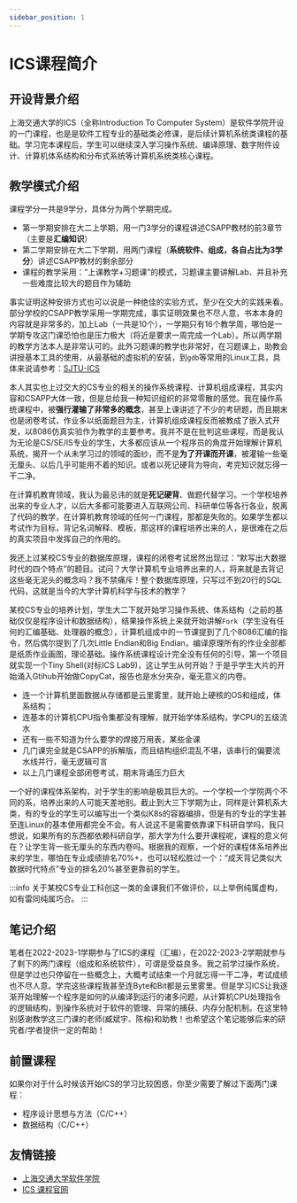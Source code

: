 ```yaml
---
sidebar_position: 1
---
```


# ICS课程简介

## 开设背景介绍

上海交通大学的ICS（全称Introduction To Computer System）是软件学院开设的一门课程，也是是软件工程专业的基础类必修课，是后续计算机系统类课程的基础。学习完本课程后，学生可以继续深入学习操作系统、编译原理、数字附件设计、计算机体系结构和分布式系统等计算机系统类核心课程。

## 教学模式介绍
课程学分一共是9学分，具体分为两个学期完成。
- 第一学期安排在大二上学期，用一门3学分的课程讲述CSAPP教材的前3章节（主要是**汇编知识**）
- 第二学期安排在大二下学期，用两门课程（**系统软件、组成，各自占比为3学分**）讲述CSAPP教材的剩余部分
- 课程的教学采用：“上课教学+习题课”的模式，习题课主要讲解Lab、并且补充一些难度比较大的题目作为辅助

事实证明这种安排方式也可以说是一种绝佳的实验方式，至少在交大的实践来看。部分学校的CSAPP教学采用一学期完成，事实证明效果也不尽人意，书本本身的内容就是非常多的，加上Lab（一共是10个），一学期只有16个教学周，哪怕是一学期专攻这门课恐怕也是压力极大（将近是要求一周完成一个Lab）。所以两学期的教学方法本人是非常认可的。此外习题课的教学也非常好，在习题课上，助教会讲授基本工具的使用，从最基础的虚拟机的安装，到`gdb`等常用的Linux工具，具体来说请参考：[SJTU-ICS](https://ipads.se.sjtu.edu.cn/courses/ics/)

本人其实也上过交大的CS专业的相关的操作系统课程、计算机组成课程，其实内容和CSAPP大体一致，但是总给我一种知识组织的非常零散的感觉。我在操作系统课程中，被**强行灌输了非常多的概念**，甚至上课讲述了不少的考研题，而且期末也是闭卷考试，作业多以纸面题目为主，计算机组成课程反而被教成了嵌入式开发，以8086仿真实验作为教学的主要参考。我并不是在批判这些课程，而是我认为无论是CS/SE/IS专业的学生，大多都应该从一个程序员的角度开始理解计算机系统，揭开一个从未学习过的领域的面纱，而不是**为了开课而开课**，被灌输一些毫无厘头、以后几乎可能用不着的知识。或者以死记硬背为导向，考完知识就忘得一干二净。

在计算机教育领域，我认为最忌讳的就是**死记硬背**、做题代替学习。一个学校培养出来的专业人才，以后大多都可能要进入互联网公司、科研单位等各行各业，脱离了代码的教学，在计算机教育领域的任何一门课程，那都是失败的。如果学生都以考试作为目标，背记名词解释、模板，那这样的课程培养出来的人，是很难在之后的真实项目中发挥自己的作用的。

我还上过某校CS专业的数据库原理，课程的闭卷考试居然出现过：“默写出大数据时代的四个特点”的题目。试问？大学计算机专业培养出来的人，将来就是去背记这些毫无泥头的概念吗？我不禁痛斥！整个数据库原理，只写过不到20行的SQL代码，这就是当今的大学计算机科学与技术的教学？

某校CS专业的培养计划，学生大二下就开始学习操作系统、体系结构（之前的基础仅仅是程序设计和数据结构），结果操作系统上来就开始讲解`Fork`（学生没有任何的汇编基础、处理器的概念），计算机组成中的一节课提到了几个8086汇编的指令，然后偶尔提到了几次Little Endian和Big Endian，编译原理所有的作业全部都是纸质作业画图，理论基础。操作系统课程设计完全没有任何的引导，第一个项目就实现一个Tiny Shell(对标ICS Lab9)，这让学生从何开始？于是乎学生大片的开始涌入Gtihub开始做CopyCat，报告也是水分夹杂，毫无意义的内卷。
- 连一个计算机里面数据从存储都是云里雾里，就开始上硬核的OS和组成，体系结构；
- 连基本的计算机CPU指令集都没有理解，就开始学体系结构，学CPU的五级流水
- 还有一些不知道为什么要学的焊接万用表，某些金课
- 几门课完全就是CSAPP的拆解版，而且结构组织混乱不堪，该串行的偏要流水线并行，毫无逻辑可言
- 以上几门课程全部闭卷考试，期末背诵压力巨大

一个好的课程体系架构，对于学生的影响是极其巨大的。一个学校一个学院两个不同的系，培养出来的人可能天差地别。截止到大三下学期为止，同样是计算机系大类，有的专业的学生可以编写出一个类似K8s的容器编排，但是有的专业的学生甚至连Linux的基本使用都完全不会。有人说这不是需要依靠课下科研自学吗，我只想说，如果所有的东西都依赖科研自学，那大学为什么要开课程呢，课程的意义何在？让学生背一些无厘头的东西内卷吗。根据我的观察，一个好的课程体系培养出来的学生，哪怕在专业成绩排名70%+，也可以轻松胜过一个：“成天背记类似大数据时代特点”专业的排名20%甚至更靠前的学生。


:::info
关于某校CS专业工科创这一类的金课我们不做评价，以上举例纯属虚构，如有雷同纯属巧合。
:::

## 笔记介绍
笔者在2022-2023-1学期参与了ICS的课程（汇编），在2022-2023-2学期就参与了剩下的两门课程（组成和系统软件），可谓是受益良多。我之前学过操作系统，但是学过也只停留在一些概念上，大概考试结束一个月就忘得一干二净，考试成绩也不尽人意。学完这些课程我甚至连Byte和Bit都是云里雾里。但是学习ICS让我逐渐开始理解一个程序是如何的从编译到运行的诸多问题，从计算机CPU处理指令的逻辑结构，到操作系统对于软件的管理、异常的捕获、内存分配机制。在这里特别感谢教学这三门课的老师(臧斌宇、陈榕)和助教！也希望这个笔记能够后来的研究者/学者提供一定的帮助！

## 前置课程
如果你对于什么时候该开始ICS的学习比较困惑，你至少需要了解过下面两门课程：
- 程序设计思想与方法（C/C++）
- 数据结构（C/C++）

## 友情链接
- [上海交通大学软件学院](http://www.se.sjtu.edu.cn/)
- [ICS 课程官网](https://ipads.se.sjtu.edu.cn/courses/ics/)


